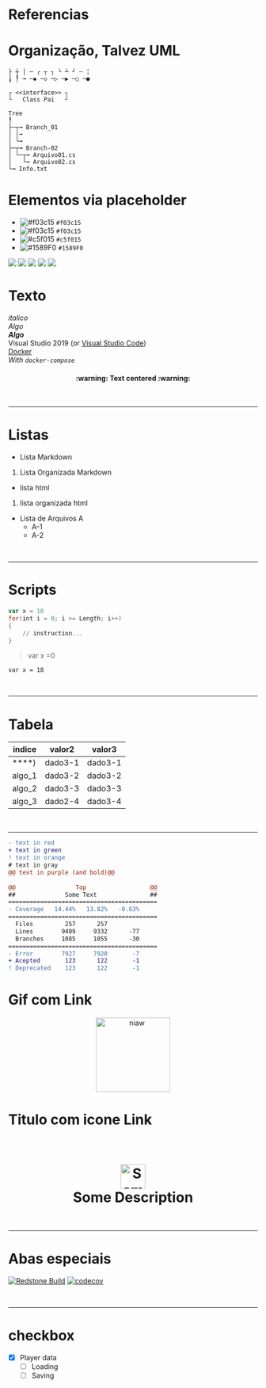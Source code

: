 # Referencias

# Organização, Talvez UML

```
├ ┼ │ ─ ┌ ┬ ┐ └ ┴ ┘ ╌ ╎ 
╽ ╿ ╼ ─◆ ─◇ ─▷ ─▶ ─○ ─●

┌ <<interface>> ┐
└   Class Pai   ┘

Tree
╿ 
├─┬╼ Branch_01
│ │╼
│ └╼
├─┬╼ Branch-02
│ └─┬╼ Arquivo01.cs
│   └╼ Arquivo02.cs
└╼ Info.txt
```

# Elementos via placeholder 
- ![#f03c15](https://via.placeholder.com/15/f03c15/f03c15.png) `#f03c15`
- ![#f03c15](https://via.placeholder.com/15/f03c15/f03c15.png) `#f03c15`
- ![#c5f015](https://via.placeholder.com/15/c5f015/c5f015.png) `#c5f015`
- ![#1589F0](https://via.placeholder.com/15/1589F0/1589F0.png) `#1589F0`

[![](https://img.shields.io/badge/github-blue?style=for-the-badge)](https://github.com/hamzamohdzubair/redant)
[![](https://img.shields.io/badge/book-blueviolet?style=for-the-badge)](https://hamzamohdzubair.github.io/redant/)
[![](https://img.shields.io/badge/API-yellow?style=for-the-badge)](https://docs.rs/crate/redant/latest)
[![](https://img.shields.io/badge/Crates.io-orange?style=for-the-badge)](https://crates.io/crates/redant)
[![](https://img.shields.io/badge/Lib.rs-lightgrey?style=for-the-badge)](https://lib.rs/crates/redant)


# Texto
_italico_  <br>
*Algo* <br>
**_Algo_** <br>
Visual Studio 2019 (or [Visual Studio Code](https://code.visualstudio.com/)) <br>
[Docker](https://www.docker.com/get-started) <br>
*With `docker-compose`*

<h4 align="center">:warning: Text centered :warning:</h4>

<br><hr>

# Listas
- Lista Markdown
1. Lista Organizada Markdown

<ul>
    <li>lista html</li>
</ul>
<ol>
    <li>lista organizada html</li>
</ol>

* Lista de Arquivos A
    * A-1
    * A-2 

<br><hr>

# Scripts

```powershell
var x = 10
for(int i = 0; i >= Length; i++)
{
    // instruction...
}
```
> var x =0

`var x = 18`

<br><hr>

# Tabela
| indice    | valor2  | valor3  |
| --------- | ------- | ------- |
| \*\*\*\*) | dado3-1 | dado3-1 |
| algo_1    | dado3-2 | dado3-2 |
| algo_2    | dado3-3 | dado3-3 |
| algo_3    | dado2-4 | dado3-4 |

<br><hr>

```diff
- text in red
+ text in green
! text in orange
# text in gray
@@ text in purple (and bold)@@
 
@@                 Top                  @@
##              Some Text               ##
==========================================
- Coverage   14.44%   13.82%   -0.63%     
==========================================
  Files         257      257              
  Lines        9409     9332      -77     
  Branches     1085     1055      -30     
==========================================
- Error        7927     7920       -7     
+ Acepted       123      122       -1     
! Deprecated    123      122       -1     
```

# Gif com Link 

<p style="text-align:center;">
<img width="150" src="https://i0.wp.com/gizmodo.uol.com.br/wp-content/blogs.dir/8/files/2021/02/nyan-cat-1.gif?fit=706%2C610&ssl=1" alt="niaw" />

# Titulo com icone Link
<h1 align="center">
  <br>
  <a href="https://app.codecov.io/login/gh">
    <img src="https://avatars.githubusercontent.com/oa/119817?s=100&u=87428f0e56edc927fcf673c0bdaf0f175aba9aed&v=4" width=50px alt="Something" />
  </a>
  <br>
  Some Description
  <br>
</h1>

<br><hr>

# Abas especiais
[![Redstone Build](https://github.com/Eastrall/Redstone/actions/workflows/main.yml/badge.svg)](https://github.com/Eastrall/Redstone/actions/workflows/main.yml)
[![codecov](https://codecov.io/gh/Eastrall/Redstone/branch/main/graph/badge.svg?token=RTU5NXR3DP)](https://app.codecov.io/login/gh)

<br><hr>


# checkbox

- [x] Player data
  - [ ] Loading
  - [ ] Saving
